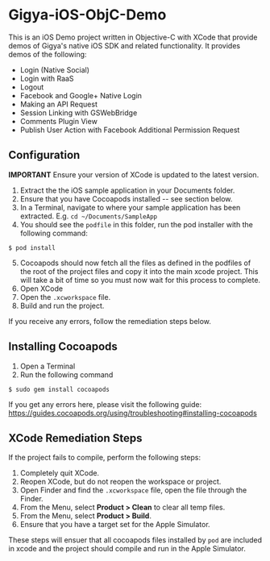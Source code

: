 # Gigya-iOS-ObjC-Demo

This is an iOS Demo project written in Objective-C with XCode that provide demos of Gigya's native iOS SDK and related functionality. It provides demos of the following:

 * Login (Native Social)
 * Login with RaaS
 * Logout
 * Facebook and Google+ Native Login
 * Making an API Request
 * Session Linking with GSWebBridge
 * Comments Plugin View
 * Publish User Action with Facebook Additional Permission Request
 
## Configuration
**IMPORTANT** Ensure your version of XCode is updated to the latest version. 

1. Extract the the iOS sample application in your Documents folder.
2. Ensure that you have Cocoapods installed -- see section below.
3. In a Terminal, navigate to where your sample application has been extracted. E.g. ```cd ~/Documents/SampleApp```
4. You should see the ```podfile``` in this folder, run the pod installer with the following command:
```shell
$ pod install
````
5. Cocoapods should now fetch all the files as defined in the podfiles of the root of the project files and copy it into the main xcode project. This will take a bit of time so you must now wait for this process to complete.
6. Open XCode
7. Open the ```.xcworkspace``` file. 
8. Build and run the project. 

If you receive any errors, follow the remediation steps below.

## Installing Cocoapods
1. Open a Terminal
2. Run the following command
```shell
$ sudo gem install cocoapods
```
If you get any errors here, please visit the following guide: https://guides.cocoapods.org/using/troubleshooting#installing-cocoapods

## XCode Remediation Steps
If the project fails to compile, perform the following steps:

1. Completely quit XCode.
2. Reopen XCode, but do not reopen the workspace or project.
3. Open Finder and find the ```.xcworkspace``` file, open the file through the Finder.
4. From the Menu, select **Product > Clean** to clear all temp files.
5. From the Menu, select **Product > Build**. 
6. Ensure that you have a target set for the Apple Simulator.

These steps will ensuer that all cocoapods files installed by ```pod``` are included in xcode and the project should compile and run in the Apple Simulator.
